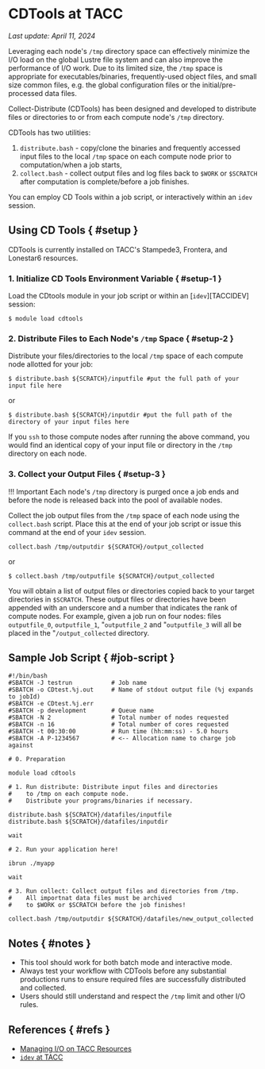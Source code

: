 # CDTools at TACC
*Last update: April 11, 2024*

Leveraging each node's `/tmp` directory space can effectively minimize the I/O load on the global Lustre file system and can also improve the performance of I/O work. Due to its limited size, the `/tmp` space is appropriate for executables/binaries, frequently-used object files, and small size common files, e.g. the global configuration files or the initial/pre-processed data files. 

Collect-Distribute (CDTools) has been designed and developed to distribute files or directories to or from each compute node's `/tmp` directory. 

CDTools has two utilities: 

1. `distribute.bash` - copy/clone the binaries and frequently accessed input files to the local `/tmp` space on each compute node prior to computation/when a job starts, 
2. `collect.bash` - collect output files and log files back to `$WORK` or `$SCRATCH` after computation is complete/before a job finishes. 

You can employ CD Tools within a job script, or interactively within an `idev` session.

## Using CD Tools { #setup }

CDTools is currently installed on TACC's Stampede3, Frontera, and Lonestar6 resources.  

### 1. Initialize CD Tools Environment Variable { #setup-1 }

Load the CDtools module in your job script or within an [`idev`][TACCIDEV] session: 

``` cmd-line
$ module load cdtools
```

### 2. Distribute Files to Each Node's `/tmp` Space { #setup-2 }

Distribute your files/directories to the local `/tmp` space of each compute node allotted for your job:

``` cmd-line
$ distribute.bash ${SCRATCH}/inputfile #put the full path of your input file here
```
or

``` cmd-line
$ distribute.bash ${SCRATCH}/inputdir #put the full path of the directory of your input files here
```

If you `ssh` to those compute nodes after running the above command, you would find an identical copy of your input file or directory in the `/tmp` directory on each node.

### 3. Collect your Output Files { #setup-3 }


!!! Important
	Each node's `/tmp` directory is purged once a job ends and before the node is released back into the pool of available nodes.  


Collect the job output files from the `/tmp` space of each node using the `collect.bash` script.  Place this at the end of your job script or issue this command at the end of your `idev` session.

``` job-script
collect.bash /tmp/outputdir ${SCRATCH}/output_collected
```
or                                        
``` cmd-line
$ collect.bash /tmp/outputfile ${SCRATCH}/output_collected
```

You will obtain a list of output files or directories copied back to your target directories in `$SCRATCH`. These output files or directories have been appended with an underscore and a number that indicates the rank of compute nodes. For example, given a job run on four nodes: files `outputfile_0`, `outputfile_1`, "`outputfile_2` and "`outputfile_3` will all be placed in the "`/output_collected` directory.

## Sample Job Script { #job-script }

```job-script
#!/bin/bash
#SBATCH -J testrun           # Job name
#SBATCH -o CDtest.%j.out     # Name of stdout output file (%j expands to jobId)
#SBATCH -e CDtest.%j.err
#SBATCH -p development       # Queue name
#SBATCH -N 2                 # Total number of nodes requested
#SBATCH -n 16                # Total number of cores requested
#SBATCH -t 00:30:00          # Run time (hh:mm:ss) - 5.0 hours
#SBATCH -A P-1234567         # <-- Allocation name to charge job against

# 0. Preparation

module load cdtools

# 1. Run distribute: Distribute input files and directories
#    to /tmp on each compute node.
#    Distribute your programs/binaries if necessary.

distribute.bash ${SCRATCH}/datafiles/inputfile
distribute.bash ${SCRATCH}/datafiles/inputdir

wait

# 2. Run your application here!

ibrun ./myapp

wait

# 3. Run collect: Collect output files and directories from /tmp.
#    All importnat data files must be archived 
#    to $WORK or $SCRATCH before the job finishes!

collect.bash /tmp/outputdir ${SCRATCH}/datafiles/new_output_collected
```

## Notes { #notes }

* This tool should work for both batch mode and interactive mode. 
* Always test your workflow with CDTools before any substantial productions runs to ensure required files are successfully distributed and collected.
* Users should still understand and respect the `/tmp` limit and other I/O rules. 

## References { #refs }

* [Managing I/O on TACC Resources](../../tutorials/managingio)
* [`idev` at TACC](../idev)



